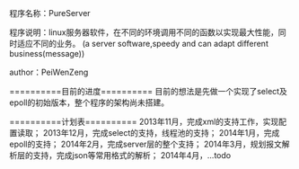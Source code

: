 程序名称：PureServer

程序说明：linux服务器软件，在不同的环境调用不同的函数以实现最大性能，同时适应不同的业务。
(a server software,speedy and can adapt different business(message))

author：PeiWenZeng

==========目前的进度==========
目前的想法是先做一个实现了select及epoll的初始版本，整个程序的架构尚未搭建。

==========计划表==========
2013年11月，完成xml的支持工作，实现配置读取；
2013年12月，完成select的支持，线程池的支持；
2014年1月，完成epoll的支持；
2014年2月，完成server层的整个支持；
2014年3月，规划报文解析层的支持，完成json等常用格式的解析；
2014年4月，...todo



